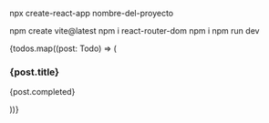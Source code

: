 npx create-react-app nombre-del-proyecto

npm create vite@latest
npm i react-router-dom
npm i
npm run dev

{todos.map((post: Todo) => (
          <div key={post.id}>
            <h3>{post.title}</h3>
            <p>{post.completed}</p>
          </div>
        ))}
